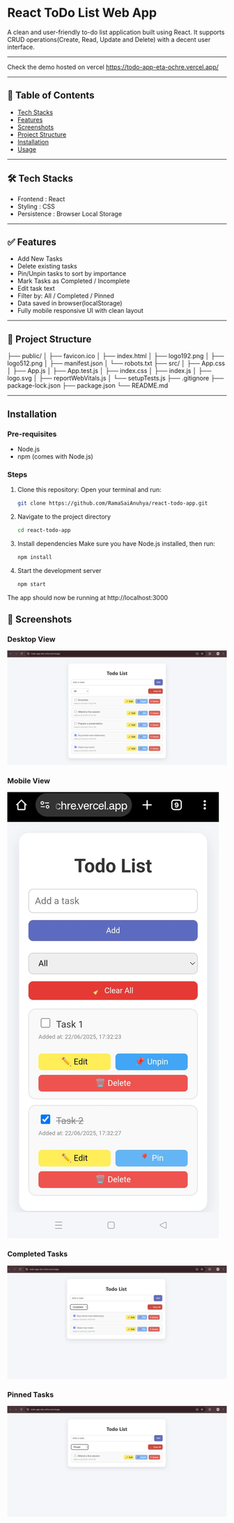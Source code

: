 # React ToDo List Web App

A clean and user-friendly to-do list application built using React. It supports CRUD operations(Create, Read, Update and Delete) with a decent user interface.

---


Check the demo hosted on vercel https://todo-app-eta-ochre.vercel.app/

---

## 📌 Table of Contents

- [Tech Stacks](#tech-stacks)
- [Features](#features)
- [Screenshots](#screenshots)
- [Project Structure](#project-structure)
- [Installation](#installation)
- [Usage](#usage)


---

## 🛠 Tech Stacks
- Frontend : React
- Styling : CSS
- Persistence : Browser Local Storage

---


## ✅ Features
- Add New Tasks
- Delete existing tasks
- Pin/Unpin tasks to sort by importance
- Mark Tasks as Completed / Incomplete
- Edit task text
- Filter by: All / Completed / Pinned
- Data saved in browser(localStorage)
- Fully mobile responsive UI with clean layout


---

## 📁 Project Structure
├── public/
│   ├── favicon.ico
│   ├── index.html
│   ├── logo192.png
│   ├── logo512.png
│   ├── manifest.json
│   └── robots.txt
├── src/
│   ├── App.css
│   ├── App.js
│   ├── App.test.js
│   ├── index.css
│   ├── index.js
│   ├── logo.svg
│   ├── reportWebVitals.js
│   └── setupTests.js
├── .gitignore
├── package-lock.json
├── package.json
└── README.md

---

## Installation

### Pre-requisites
- Node.js 
- npm (comes with Node.js)

### Steps

1. Clone this repository:
   Open your terminal and run:

   ```bash
   git clone https://github.com/RamaSaiAnuhya/react-todo-app.git
   ```
   
2. Navigate to the project directory

   ```bash
   cd react-todo-app
   ```
   
3. Install dependencies
   Make sure you have Node.js installed, then run:

   ```bash
   npm install
   ```

4. Start the development server

   ```bash
   npm start
   ```

The app should now  be running at http://localhost:3000

## 📸 Screenshots

### Desktop View
![Desktop View](./screenshots/desktop-view.png)

### Mobile View
![Mobile View](./screenshots/mobile-view.png)

### Completed Tasks
![Completed Tasks](./screenshots/completed-tasks.png)

### Pinned Tasks
![Pinned Tasks](./screenshots/pinned-tasks.png)



